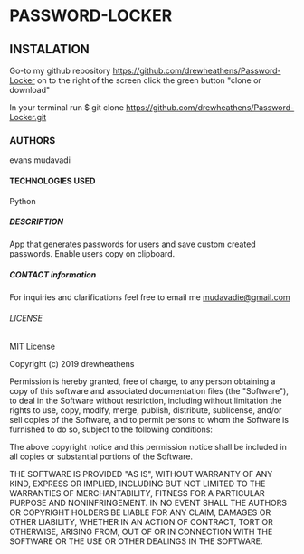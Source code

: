 # PASSWORD-LOCKER

## INSTALATION

Go-to my  github repository https://github.com/drewheathens/Password-Locker
on to the right of the screen click the green button "clone or download"

In your terminal run  $ git clone https://github.com/drewheathens/Password-Locker.git

### AUTHORS
evans mudavadi

#### TECHNOLOGIES USED

Python

##### DESCRIPTION
App that generates passwords for users and save custom created passwords. Enable users copy on clipboard.

##### CONTACT information

For inquiries and clarifications feel free to email me mudavadie@gmail.com

###### LICENSE

MIT License

Copyright (c) 2019 drewheathens

Permission is hereby granted, free of charge, to any person obtaining a copy
of this software and associated documentation files (the "Software"), to deal
in the Software without restriction, including without limitation the rights
to use, copy, modify, merge, publish, distribute, sublicense, and/or sell
copies of the Software, and to permit persons to whom the Software is
furnished to do so, subject to the following conditions:

The above copyright notice and this permission notice shall be included in all
copies or substantial portions of the Software.

THE SOFTWARE IS PROVIDED "AS IS", WITHOUT WARRANTY OF ANY KIND, EXPRESS OR
IMPLIED, INCLUDING BUT NOT LIMITED TO THE WARRANTIES OF MERCHANTABILITY,
FITNESS FOR A PARTICULAR PURPOSE AND NONINFRINGEMENT. IN NO EVENT SHALL THE
AUTHORS OR COPYRIGHT HOLDERS BE LIABLE FOR ANY CLAIM, DAMAGES OR OTHER
LIABILITY, WHETHER IN AN ACTION OF CONTRACT, TORT OR OTHERWISE, ARISING FROM,
OUT OF OR IN CONNECTION WITH THE SOFTWARE OR THE USE OR OTHER DEALINGS IN THE
SOFTWARE.
